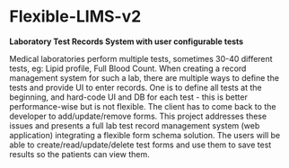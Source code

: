 # Flexible-LIMS-v2
**Laboratory Test Records System with user configurable tests**

Medical laboratories perform multiple tests, sometimes 30-40 different tests,
eg: Lipid profile, Full Blood Count. When creating a record management
system for such a lab, there are multiple ways to define the tests and
provide UI to enter records. One is to define all tests at the beginning, and
hard-code UI and DB for each test - this is better performance-wise but is
not flexible. The client has to come back to the developer to
add/update/remove forms.
This project addresses these issues and presents a full lab test record management system (web
application) integrating a flexible form schema solution. The users will be
able to create/read/update/delete test forms and use them to save test
results so the patients can view them.
